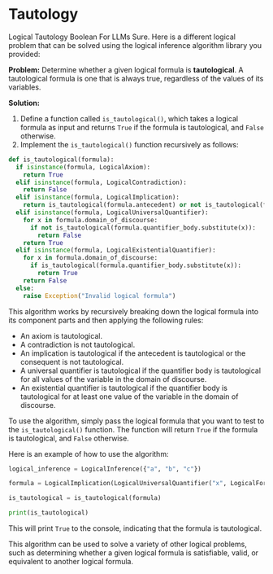 # Tautology
Logical Tautology Boolean For LLMs
Sure. Here is a different logical problem that can be solved using the logical inference algorithm library you provided:

**Problem:** Determine whether a given logical formula is **tautological**. A tautological formula is one that is always true, regardless of the values of its variables.

**Solution:**

1. Define a function called `is_tautological()`, which takes a logical formula as input and returns `True` if the formula is tautological, and `False` otherwise.
2. Implement the `is_tautological()` function recursively as follows:

```python
def is_tautological(formula):
  if isinstance(formula, LogicalAxiom):
    return True
  elif isinstance(formula, LogicalContradiction):
    return False
  elif isinstance(formula, LogicalImplication):
    return is_tautological(formula.antecedent) or not is_tautological(formula.consequent)
  elif isinstance(formula, LogicalUniversalQuantifier):
    for x in formula.domain_of_discourse:
      if not is_tautological(formula.quantifier_body.substitute(x)):
        return False
    return True
  elif isinstance(formula, LogicalExistentialQuantifier):
    for x in formula.domain_of_discourse:
      if is_tautological(formula.quantifier_body.substitute(x)):
        return True
    return False
  else:
    raise Exception("Invalid logical formula")
```

This algorithm works by recursively breaking down the logical formula into its component parts and then applying the following rules:

* An axiom is tautological.
* A contradiction is not tautological.
* An implication is tautological if the antecedent is tautological or the consequent is not tautological.
* A universal quantifier is tautological if the quantifier body is tautological for all values of the variable in the domain of discourse.
* An existential quantifier is tautological if the quantifier body is tautological for at least one value of the variable in the domain of discourse.

To use the algorithm, simply pass the logical formula that you want to test to the `is_tautological()` function. The function will return `True` if the formula is tautological, and `False` otherwise.

Here is an example of how to use the algorithm:

```python
logical_inference = LogicalInference({"a", "b", "c"})

formula = LogicalImplication(LogicalUniversalQuantifier("x", LogicalFormula("P(x)"), LogicalFormula("all")), LogicalFormula("P(a)"))

is_tautological = is_tautological(formula)

print(is_tautological)
```

This will print `True` to the console, indicating that the formula is tautological.

This algorithm can be used to solve a variety of other logical problems, such as determining whether a given logical formula is satisfiable, valid, or equivalent to another logical formula.
